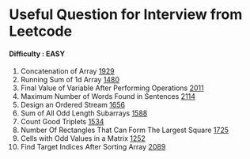 # Useful Question for Interview from Leetcode

#### Difficulty : **EASY**

1) Concatenation of Array  [1929](https://leetcode.com/problems/concatenation-of-array/) 
2) Running Sum of 1d Array [1480](https://leetcode.com/problems/running-sum-of-1d-array/)
3) Final Value of Variable After Performing Operations [2011](https://leetcode.com/problems/final-value-of-variable-after-performing-operations/)
4) Maximum Number of Words Found in Sentences [2114](https://leetcode.com/problems/maximum-number-of-words-found-in-sentences/)
5) Design an Ordered Stream [1656](https://leetcode.com/problems/design-an-ordered-stream/)
6) Sum of All Odd Length Subarrays [1588](https://leetcode.com/problems/sum-of-all-odd-length-subarrays/)
7) Count Good Triplets [1534](https://leetcode.com/problems/count-good-triplets/)
8) Number Of Rectangles That Can Form The Largest Square [1725](https://leetcode.com/problems/number-of-rectangles-that-can-form-the-largest-square/)
9) Cells with Odd Values in a Matrix [1252](https://leetcode.com/problems/cells-with-odd-values-in-a-matrix/)
10) Find Target Indices After Sorting Array [2089](https://leetcode.com/problems/find-target-indices-after-sorting-array/)
